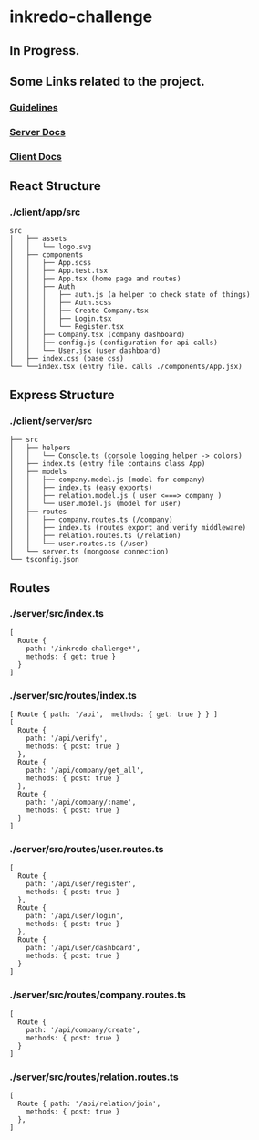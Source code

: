 # inkredo-challenge

## In Progress. 

## Some Links related to the project.

### [Guidelines](https://git.aniketbiprojit.me/Guidelines/)
### [Server Docs](https://github.com/aniketbiprojit/inkredo-challenge/blob/master/server/README.md)
### [Client Docs](https://github.com/aniketbiprojit/inkredo-challenge/blob/master/client/README.md)


## React Structure

### ./client/app/src

```
src
│   ├── assets
│   │   └── logo.svg
│   ├── components
│   │   ├── App.scss
│   │   ├── App.test.tsx
│   │   ├── App.tsx (home page and routes)
│   │   ├── Auth
│   │   │   ├── auth.js (a helper to check state of things)
│   │   │   ├── Auth.scss
│   │   │   ├── Create Company.tsx
│   │   │   ├── Login.tsx
│   │   │   └── Register.tsx
│   │   ├── Company.tsx (company dashboard)
│   │   ├── config.js (configuration for api calls)
│   │   └── User.jsx (user dashboard)
│   ├── index.css (base css)
└── └──index.tsx (entry file. calls ./components/App.jsx)
```


## Express Structure

### ./client/server/src

```
├── src
│   ├── helpers
│   │   └── Console.ts (console logging helper -> colors)
│   ├── index.ts (entry file contains class App)
│   ├── models
│   │   ├── company.model.js (model for company)
│   │   ├── index.ts (easy exports)
│   │   ├── relation.model.js ( user <===> company )
│   │   └── user.model.js (model for user)
│   ├── routes
│   │   ├── company.routes.ts (/company)
│   │   ├── index.ts (routes export and verify middleware)
│   │   ├── relation.routes.ts (/relation)
│   │   └── user.routes.ts (/user)
│   └── server.ts (mongoose connection)
└── tsconfig.json
```

## Routes

### ./server/src/index.ts
```
[
  Route {
    path: '/inkredo-challenge*',
    methods: { get: true }
  }
]
```

### ./server/src/routes/index.ts

```
[ Route { path: '/api',  methods: { get: true } } ]
[
  Route {
    path: '/api/verify',
    methods: { post: true }
  },
  Route {
    path: '/api/company/get_all',
    methods: { post: true }
  },
  Route {
    path: '/api/company/:name',
    methods: { post: true }
  }
]
```

### ./server/src/routes/user.routes.ts

```
[
  Route {
    path: '/api/user/register',
    methods: { post: true }
  },
  Route { 
    path: '/api/user/login',
    methods: { post: true } 
  },
  Route {
    path: '/api/user/dashboard',
    methods: { post: true }
  }
]
```

### ./server/src/routes/company.routes.ts

```
[
  Route {
    path: '/api/company/create',
    methods: { post: true }
  }
]
```

### ./server/src/routes/relation.routes.ts

```
[
  Route { path: '/api/relation/join', 
    methods: { post: true } 
  },
]
```
